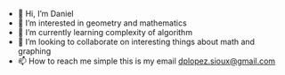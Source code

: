 - 👋 Hi, I’m Daniel
- 👀 I’m interested in geometry and mathematics
- 🌱 I’m currently learning complexity of algorithm
- 💞️ I’m looking to collaborate on interesting things about math and graphing
- 📫 How to reach me simple this is my email dplopez.sioux@gmail.com

<!---
dplopezsioux/dplopezsioux is a ✨ special ✨ repository because its `README.md` (this file) appears on your GitHub profile.
You can click the Preview link to take a look at your changes.
--->
